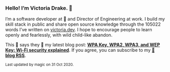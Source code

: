 ### Hello! I’m Victoria Drake. 👋

I’m a software developer at 💜 and Director of Engineering at work. I build my skill stack in public and share open source knowledge through the 105022 words I’ve written on [victoria.dev](https://victoria.dev). I hope to encourage people to learn openly and fearlessly, with wild child-like abandon.

This 🦡 says they 🎉 my latest blog post: **[WPA Key, WPA2, WPA3, and WEP Key: Wi-Fi security explained](https://victoria.dev/blog/wpa-key-wpa2-wpa3-and-wep-key-wi-fi-security-explained/)**. If you agree, you can subscribe to my [📡 **blog RSS**](https://victoria.dev/index.xml).

<sub>Last updated by magic on 31 Oct 2020.</sub>
